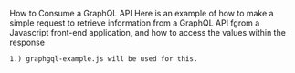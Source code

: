 How to Consume a GraphQL API
    Here is an example of how to make a simple request to retrieve information from a GraphQL API fgrom a Javascript front-end application, 
    and how to access the values within the response

    1.) graphgql-example.js will be used for this.